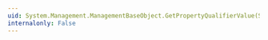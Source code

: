 ```yaml
---
uid: System.Management.ManagementBaseObject.GetPropertyQualifierValue(System.String,System.String)
internalonly: False
---
```

